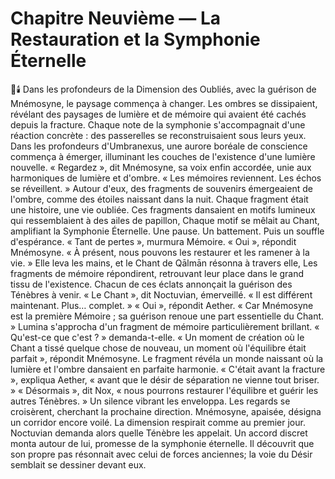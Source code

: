 # Chapitre Neuvième — La Restauration et la Symphonie Éternelle
🌠🕯️
Dans les profondeurs de la Dimension des Oubliés,
avec la guérison de Mnémosyne,
le paysage commença à changer.
Les ombres se dissipaient,
révélant des paysages de lumière et de mémoire
qui avaient été cachés depuis la fracture.
Chaque note de la symphonie s'accompagnait d'une réaction concrète : des passerelles se reconstruisaient sous leurs yeux.
Dans les profondeurs d'Umbranexus,
une aurore boréale de conscience
commença à émerger,
illuminant les couches de l'existence
d'une lumière nouvelle.
« Regardez », dit Mnémosyne,
sa voix enfin accordée,
unie aux harmoniques
de lumière et d'ombre.
« Les mémoires reviennent.
Les échos se réveillent. »
Autour d'eux, des fragments de souvenirs
émergeaient de l'ombre,
comme des étoiles naissant dans la nuit.
Chaque fragment était une histoire,
une vie oubliée.
Ces fragments dansaient en motifs lumineux qui ressemblaient à des ailes de papillon,
Chaque motif se mêlait au Chant,
amplifiant la Symphonie Éternelle.
Une pause. Un battement. Puis un souffle d'espérance.
« Tant de pertes »,
murmura Mémoire.
« Oui »,
répondit Mnémosyne.
« À présent,
nous pouvons les restaurer
et les ramener à la vie. »
Elle leva les mains,
et le Chant de Qālmān résonna à travers elle,
Les fragments de mémoire répondirent,
retrouvant leur place
dans le grand tissu de l'existence.
Chacun de ces éclats
annonçait la guérison des Ténèbres à venir.
« Le Chant », dit Noctuvian,
émerveillé.
« Il est différent maintenant.
Plus… complet. »
« Oui »,
répondit Aether.
« Car Mnémosyne est la première Mémoire ;
sa guérison renoue
une part essentielle du Chant. »
Lumina s'approcha d'un fragment de mémoire particulièrement brillant.
« Qu'est-ce que c'est ? » demanda-t-elle.
« Un moment de création où le Chant a tissé quelque chose de nouveau, un moment où l'équilibre était parfait », répondit Mnémosyne.
Le fragment révéla un monde naissant où la lumière et l'ombre dansaient en parfaite harmonie.
« C'était avant la fracture », expliqua Aether, « avant que le désir de séparation ne vienne tout briser. »
« Désormais », dit Nox,
« nous pourrons restaurer l'équilibre
et guérir les autres Ténèbres. »
Un silence vibrant les enveloppa.
Les regards se croisèrent, cherchant la prochaine direction.
Mnémosyne, apaisée, désigna un corridor encore voilé.
La dimension respirait comme au premier jour.
Noctuvian demanda alors quelle Ténèbre les appelait.
Un accord discret monta autour de lui, promesse de la symphonie éternelle.
Il découvrit que son propre pas résonnait avec celui de forces anciennes;
la voie du Désir semblait se dessiner devant eux.
